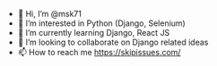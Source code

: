 - 👋 Hi, I’m @msk71
- 👀 I’m interested in Python (Django, Selenium)
- 🌱 I’m currently learning Django, React JS
- 💞️ I’m looking to collaborate on Django related ideas
- 📫 How to reach me https://skipissues.com/


<!---
msk71/msk71 is a ✨ special ✨ repository because its `README.md` (this file) appears on your GitHub profile.
You can click the Preview link to take a look at your changes.
--->
